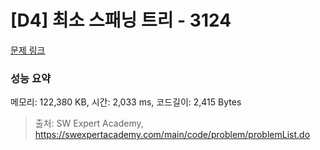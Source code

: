 # [D4] 최소 스패닝 트리 - 3124 

[문제 링크](https://swexpertacademy.com/main/code/problem/problemDetail.do?contestProbId=AV_mSnmKUckDFAWb) 

### 성능 요약

메모리: 122,380 KB, 시간: 2,033 ms, 코드길이: 2,415 Bytes



> 출처: SW Expert Academy, https://swexpertacademy.com/main/code/problem/problemList.do